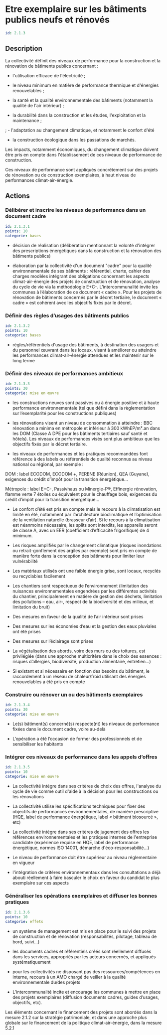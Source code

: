 # Etre exemplaire sur les bâtiments publics neufs et rénovés
```yaml
id: 2.1.3
```
## Description
La collectivité définit des niveaux de performance pour la construction et la rénovation de bâtiments publics concernant :  

- l'utilisation efficace de l'électricité ; 

- le niveau minimum en matière de performance thermique et d'énergies renouvelables ;

- la santé et la qualité environnementale des bâtiments (notamment la qualité de l'air intérieur) ;

- la durabilité dans la construction et les études, l'exploitation et la maintenance ;

 ; - l'adaptation au changement climatique, et notamment le confort d'été

- la construction écologique dans les passations de marchés. 

Les impacts, notamment économiques, du changement climatique doivent être pris en compte dans l'établissement de ces niveaux de performance de construction.

Ces niveaux de performance sont appliqués concrètement sur des projets de rénovation ou de construction exemplaires, à haut niveau de performances climat-air-énergie.



## Actions
### Délibérer et inscrire les niveaux de performance dans un document cadre
```yaml
id: 2.1.3.1
points: 10
categorie: bases
```
- décision de réalisation (délibération mentionnant la volonté d'intégrer des prescriptions énergétiques dans la construction et la rénovation des bâtiments publics)

- élaboration par la collectivité d'un document "cadre" pour la qualité environnementale de ses bâtiments : référentiel, charte, cahier des charges modèles intégrant des obligations concernant les aspects climat-air-énergie des projets de construction et de rénovation, analyse du cycle de vie via la méthodologie E+C-. L’intercommunalité invite les communes à l’élaboration de ce document « cadre ». Pour les projets de rénovation de bâtiments concernés par le décret tertiaire, le document « cadre » est cohérent avec les objectifs fixés par le décret. 






### Définir des règles d’usages des bâtiments publics
```yaml
id: 2.1.3.2
points: 10
categorie: bases
```
- règles/référentiels d'usage des bâtiments, à destination des usagers et du personnel œuvrant dans les locaux, visant à améliorer ou atteindre les performances climat-air-énergie attendues et les maintenir sur le long terme






### Définir des niveaux de performances ambitieux
```yaml
id: 2.1.3.3
points: 30
categorie: mise en œuvre
```
- les constructions neuves sont passives ou à énergie positive et à haute performance environnementale (tel que défini dans la règlementation sur l’exemplarité pour les constructions publiques)

- les rénovations visent un niveau de consommation à atteindre : BBC rénovation a minima en métropole et inférieur à 300 kWhEP/m².an dans les DOM (Classe A DPE pour les bâtiments tertiaires sauf santé et hôtels). Les niveaux de performances visés sont plus ambitieux que les objectifs fixés par le décret tertiaire.

- les niveaux de performances et les pratiques recommandées font référence à des labels ou référentiels de qualité reconnus au niveau national ou régional, par exemple : 

DOM : label ECODOM, ECODOM +, PERENE (Réunion), QEA (Guyane), exigences du crédit d’impôt pour la transition énergétique… 

Métropole : label E+C-, Passivhaus ou Minergie-P®, Effinergie rénovation, flamme verte 7 étoiles ou équivalent pour le chauffage bois, exigences du crédit d’impôt pour la transition énergétique… 

- Le confort d’été est pris en compte mais le recours à la climatisation est limité en été, notamment par l’architecture bioclimatique et l’optimisation de la ventilation naturelle (brasseur d’air). Si le recours à la climatisation est néanmoins nécessaire, les splits sont interdits, les appareils seront de classe A, avec un EER (coefficient d’efficacité frigorifique) de 4 minimum.

- Les risques amplifiés par le changement climatique (risques inondations ou retrait-gonflement des argiles par exemple) sont pris en compte de manière forte dans la conception des bâtiments pour limiter leur vulnérabilité

- Les matériaux utilisés ont une faible énergie grise, sont locaux, recyclés ou recyclables facilement

- Les chantiers sont respectueux de l’environnement (limitation des nuisances environnementales engendrées par les différentes activités du chantier, principalement en matière de gestion des déchets, limitation des pollutions – eau, air-, respect de la biodiversité et des milieux, et limitation du bruit)

 - Des mesures en faveur de la qualité de l’air intérieur sont prises

 - Des mesures sur les économies d’eau et la gestion des eaux pluviales ont été prises

- Des mesures sur l’éclairage sont prises

 - La végétalisation des abords, voire des murs ou des toitures, est privilégiée (dans une approche multicritère dans le choix des essences : risques d’allergies, biodiversité, production alimentaire, entretien…)

- Si existant et si nécessaire en fonction des besoins du bâtiment, le raccordement à un réseau de chaleur/froid utilisant des énergies renouvelables a été pris en compte




### Construire ou rénover un ou des bâtiments exemplaires
```yaml
id: 2.1.3.4
points: 30
categorie: mise en œuvre
```
- Le(s) bâtiment(s) concerné(s) respecte(nt) les niveaux de performance fixées dans le document cadre, voire au-delà 

- L’opération a été l’occasion de former des professionnels et de sensibiliser les habitants




### Intégrer ces niveaux de performance dans les appels d’offres
```yaml
id: 2.1.3.5
points: 10
categorie: mise en œuvre
```
- La collectivité intègre dans ses critères de choix des offres, l'analyse du cycle de vie comme outil d'aide à la décision pour les constructions ou les rénovations  

- La collectivité utilise les spécifications techniques pour fixer des objectifs de performances environnementales, de manière prescriptive (HQE, label de performance énergétique, label « bâtiment biosourcé », etc)

- La collectivité intègre dans ses critères de jugement des offres les références environnementales et les pratiques internes de l'entreprise candidate (expérience requise en HQE, label de performance énergétique, normes ISO 14001, démarche d'éco-responsabilité...)

- Le niveau de performance doit être supérieur au niveau réglementaire en vigueur

- l'intégration de critères environnementaux dans les consultations a déjà abouti réellement à faire basculer le choix en faveur du candidat le plus exemplaire sur ces aspects




### Généraliser les opérations exemplaires et diffuser les bonnes pratiques
```yaml
id: 2.1.3.6
points: 10
categorie: effets
```
- un système de management est mis en place pour le suivi des projets de construction et de rénovation (responsabilités, pilotage, tableau de bord, suivi...)

- les documents cadres et référentiels créés sont réellement diffusés dans les services, appropriés par les acteurs concernés, et appliqués systématiquement

- pour les collectivités ne disposant pas des ressources/compétences en interne, recours à un AMO chargé de veiller à la qualité environnementale du/des  projets

- L’intercommunalité incite et encourage les communes à mettre en place des projets exemplaires (diffusion documents cadres, guides d’usages, objectifs, etc). 

Les éléments concernant le financement des projets sont abordés dans la mesure 2.1.2 sur la stratégie patrimoniale, et dans une approche plus globale sur le financement de la politique climat-air-énergie, dans la mesure 5.2.1











